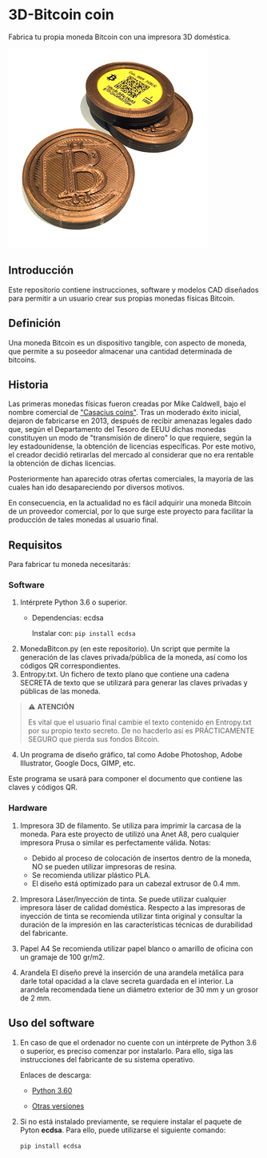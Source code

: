 # 3D-Bitcoin coin
Fabrica tu propia moneda Bitcoin con una impresora 3D doméstica.
<p align="left">
  <img src="./imagenes/albercoin_01.png">
</p>

## Introducción
Este repositorio contiene instrucciones, software y modelos CAD diseñados para permitir a un usuario crear sus propias monedas físicas Bitcoin.

## Definición
Una moneda Bitcoin es un dispositivo tangible, con aspecto de moneda, que permite a su poseedor almacenar una cantidad determinada de bitcoins.

## Historia
Las primeras monedas físicas fueron creadas por Mike Caldwell, bajo el nombre comercial de ["Casacius coins"](https://en.bitcoin.it/wiki/Casascius_physical_bitcoins). Tras un moderado éxito inicial, dejaron de fabricarse en 2013, después de recibir amenazas legales dado que, según el Departamento del Tesoro de EEUU dichas monedas constituyen un modo de "transmisión de dinero" lo que requiere, según la ley estadounidense, la obtención de licencias específicas. Por este motivo, el creador decidió retirarlas del mercado al considerar que no era rentable la obtención de dichas licencias.

Posteriormente han aparecido otras ofertas comerciales, la mayoría de las cuales han ido desapareciendo por diversos motivos.

En consecuencia, en la actualidad no es fácil adquirir una moneda Bitcoin de un proveedor comercial, por lo que surge este proyecto para facilitar la producción de tales monedas al usuario final.

## Requisitos
Para fabricar tu moneda necesitarás:

### Software
1. Intérprete Python 3.6 o superior. 
   - Dependencias: ecdsa 

     Instalar con:
  ```pip install ecdsa```
2. MonedaBitcon.py (en este repositorio). Un script que permite la generación de las claves privada/pública de la moneda, así como los códigos QR correspondientes.
3. Entropy.txt. Un fichero de texto plano que contiene una cadena SECRETA de texto que se utilizará para generar las claves privadas y públicas de las moneda.


> :warning: **ATENCIÓN**
>
> Es vital que el usuario final cambie el texto contenido en Entropy.txt por su propio texto secreto.
> De no hacderlo así es PRÁCTICAMENTE SEGURO que pierda sus fondos Bitcoin.
4. Un programa de diseño gráfico, tal como Adobe Photoshop, Adobe Illustrator, Google Docs, GIMP, etc.

Este programa se usará para componer el documento que contiene las claves y códigos QR.

### Hardware
1. Impresora 3D de filamento. 
Se utiliza para imprimir la carcasa de la moneda. 
Para este proyecto de utilizó una Anet A8, pero cualquier impresora Prusa o similar es perfectamente válida.
Notas: 
   - Debido al proceso de colocación de insertos dentro de la moneda, NO se pueden utilizar impresoras de resina.
   - Se recomienda utilizar plástico PLA.
   - El diseño está optimizado para un cabezal extrusor de 0.4 mm.

2. Impresora Láser/Inyección de tinta.
Se puede utilizar cualquier impresora láser de calidad doméstica. Respecto a las impresoras de inyección de tinta se recomienda utilizar tinta original y consultar la duración de la impresión en las características técnicas de durabilidad del fabricante.
3. Papel A4
Se recomienda utilizar papel blanco o amarillo de oficina con un gramaje de 100 gr/m2.
4. Arandela
El diseño prevé la inserción de una arandela metálica para darle total opacidad a la clave secreta guardada en el interior.
La arandela recomendada tiene un diámetro exterior de 30 mm y un grosor de 2 mm.

## Uso del software

1. En caso de que el ordenador no cuente con un intérprete de Python 3.6 o superior, es preciso comenzar por instalarlo.
Para ello, siga las instrucciones del fabricante de su sistema operativo.

    Enlaces de descarga: 
    
    - [Python 3.60](https://www.python.org/downloads/release/python-360/)
    
    - [Otras versiones](https://www.python.org/downloads/)

2. Si no está instalado previamente, se requiere instalar el paquete de Pyton **ecdsa**. 
Para ello, puede utilizarse el siguiente comando:

     ```pip install ecdsa```





